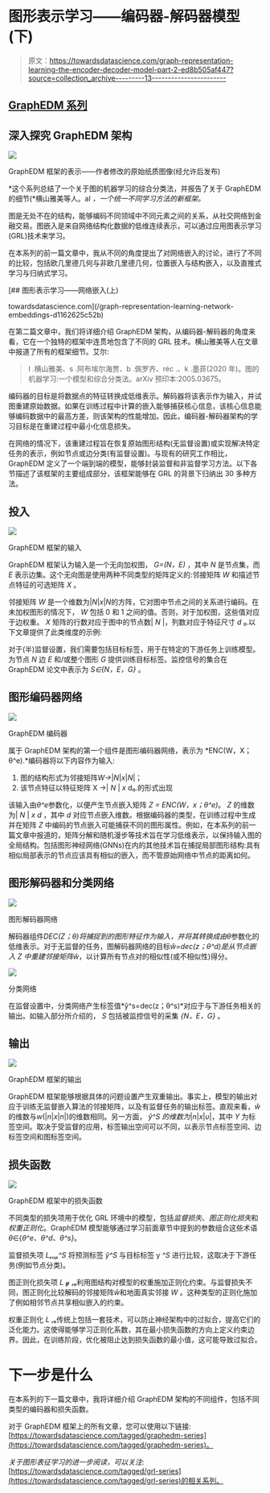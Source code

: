 # 图形表示学习——编码器-解码器模型(下)

> 原文：<https://towardsdatascience.com/graph-representation-learning-the-encoder-decoder-model-part-2-ed8b505af447?source=collection_archive---------13----------------------->

## [GraphEDM 系列](https://towardsdatascience.com/tagged/graphedm-series)

## 深入探究 GraphEDM 架构

![](img/023921674932518a9ef5400f46c2aaec.png)

GraphEDM 框架的表示——作者修改的原始纸质图像(经允许后发布)

*这个系列总结了一个关于图的机器学习的综合分类法，并报告了关于 GraphEDM 的细节(*横山雅美等人。al *，一个统一不同学习方法的新框架。*

图是无处不在的结构，能够编码不同领域中不同元素之间的关系，从社交网络到金融交易。图嵌入是来自网络结构化数据的低维连续表示，可以通过应用图表示学习(GRL)技术来学习。

在本系列的前一篇文章中，我从不同的角度提出了对网络嵌入的讨论，进行了不同的比较，包括欧几里德几何与非欧几里德几何，位置嵌入与结构嵌入，以及直推式学习与归纳式学习。

</graph-representation-learning-network-embeddings-d1162625c52b> [## 图形表示学习——网络嵌入(上)

towardsdatascience.com](/graph-representation-learning-network-embeddings-d1162625c52b) 

在第二篇文章中，我们将详细介绍 GraphEDM 架构，从编码器-解码器的角度来看，它在一个独特的框架中连贯地包含了不同的 GRL 技术。横山雅美等人在文章中报道了所有的框架细节。艾尔:

> I .横山雅美、s .阿布埃尔海贾、b .佩罗齐、réc .、k .墨菲(2020 年)。图的机器学习:一个模型和综合分类法。arXiv 预印本:2005.03675。

编码器的目标是将数据点的特征转换成低维表示。解码器将该表示作为输入，并试图重建原始数据。如果在训练过程中计算的嵌入能够捕获核心信息，该核心信息能够编码数据中的最高方差，则该架构的性能增加。因此，编码器-解码器架构的学习目标是在重建过程中最小化信息损失。

在网络的情况下，该重建过程旨在恢复原始图形结构(无监督设置)或实现解决特定任务的表示，例如节点或边分类(有监督设置)。与现有的研究工作相比，GraphEDM 定义了一个端到端的模型，能够封装监督和非监督学习方法。以下各节描述了该框架的主要组成部分，该框架能够在 GRL 的背景下归纳出 30 多种方法。

## 投入

![](img/1fa6844b57b0fdb75f6560573c0859a1.png)

GraphEDM 框架的输入

GraphEDM 框架认为输入是一个无向加权图， *G=(N，E)* ，其中 *N* 是节点集，而 *E* 表示边集。这个无向图是使用两种不同类型的矩阵定义的:邻接矩阵 *W* 和描述节点特征的可选矩阵 *X* 。

邻接矩阵 *W* 是一个维数为|*N*|*x*|*N*的方阵，它对图中节点之间的关系进行编码。在未加权图形的情况下， *W* 包括 0 和 1 之间的值。否则，对于加权图，这些值对应于边权重。 *X* 矩阵的行数对应于图中的节点数| *N* |，列数对应于特征尺寸 *d* ₀.以下文章提供了此类维度的示例:

</understanding-the-building-blocks-of-graph-neural-networks-intro-56627f0719d5>  

对于(半)监督设置，我们需要包括目标标签，用于在特定的下游任务上训练模型。为节点 *N* 边 *E* 和/或整个图形 *G* 提供训练目标标签。监控信号的集合在 GraphEDM 论文中表示为 *S∈{N，E，G}* 。

## 图形编码器网络

![](img/20468774e36ca8d167433ee0df21eeac.png)

GraphEDM 编码器

属于 GraphEDM 架构的第一个组件是图形编码器网络，表示为 *ENC(W，X；θ^e).*编码器将以下内容作为输入:

1.  图的结构形式为邻接矩阵*W→*|*N*|*x*|*N*|；
2.  该节点特征以特征矩阵 X →| *N* | *x* d₀.的形式出现

该输入由*θ^e*参数化，以便产生节点嵌入矩阵 *Z = ENC(W，x；θ^e)*。 *Z* 的维数为| *N* | *x d* ，其中 *d* 对应节点嵌入维数。根据编码器的类型，在训练过程中生成并在矩阵 *Z* 中编码的节点嵌入可能捕获不同的图形属性。例如，在本系列的前一篇文章中报道的，矩阵分解和随机漫步等技术旨在学习低维表示，以保持输入图的全局结构。包括图形神经网络(GNNs)在内的其他技术旨在捕捉局部图形结构:具有相似局部表示的节点应该具有相似的嵌入，而不管原始网络中节点的距离如何。

## 图形解码器和分类网络

![](img/dde5b55889095df68d51989dbd728acf.png)

图形解码器网络

解码器组件*DEC(Z；θ)*将捕捉到的图形特征作为输入，并将其转换成由*θ*参数化的低维表示。对于无监督的任务，图解码器网络的目标*ŵ=dec(z；θ^d)*是从节点嵌入 *Z* 中重建邻接矩阵*ŵ*，以计算所有节点对的相似性(或不相似性)得分。

![](img/98107443d8071d57a92a94ff1de3d773.png)

分类网络

在监督设置中，分类网络产生标签值*ŷ^s=dec(z；θ^s)*对应于与下游任务相关的输出。如输入部分所介绍的， *S* 包括被监控信号的采集 *{N，E，G}* 。

## 输出

![](img/78acc0f7f74e82066496825766f2dca0.png)

GraphEDM 框架的输出

GraphEDM 框架能够根据具体的问题设置产生双重输出。事实上，模型的输出对应于训练无监督嵌入算法的邻接矩阵，以及有监督任务的输出标签。直观来看，*ŵ*的维数与*w*(|*n*|*x*|*n*|)的维数相同。另一方面， *ŷ^S 的维数为*|*n*|*x*|*υ*|，其中 *Y* 为标签空间。取决于受监督的应用，标签输出空间可以不同，以表示节点标签空间、边标签空间和图标签空间。

## 损失函数

![](img/33caecf76c0922b12262e263cdf77727.png)

GraphEDM 框架中的损失函数

不同类型的损失项用于优化 GRL 环境中的模型，包括*监督损失*、*图正则化损失*和*权重正则化*。GraphEDM 模型能够通过学习前面章节中提到的参数组合这些术语*θ*∈{*θ^e、θ^d、θ^s}*。

监督损失项 *Lₛᵤₚ^S* 将预测标签 *ŷ^S* 与目标标签 y *^S* 进行比较，这取决于下游任务(例如节点分类)。

图正则化损失项 *L* 𝓰 ᵣₑ利用图结构对模型的权重施加正则化约束。与监督损失不同，图正则化比较解码的邻接矩阵*ŵ*和地面真实邻接 *W* 。这种类型的正则化施加了例如相邻节点共享相似嵌入的约束。

权重正则化 *L* ᵣₑ传统上包括一套技术，可以防止神经架构中的过拟合，提高它们的泛化能力。这使得能够学习正则化系数，其在最小损失函数的方向上定义约束边界。因此，在训练阶段，优化被阻止达到损失函数的最小值，这可能导致过拟合。

# 下一步是什么

在本系列的下一篇文章中，我将详细介绍 GraphEDM 架构的不同组件，包括不同类型的编码器和损失函数。

对于 GraphEDM 框架上的所有文章，您可以使用以下链接:[https://towardsdatascience.com/tagged/graphedm-series](https://towardsdatascience.com/tagged/graphedm-series)。

*关于图形表征学习的进一步阅读，可以关注*:[https://towardsdatascience.com/tagged/grl-series](https://towardsdatascience.com/tagged/grl-series)的相关系列。